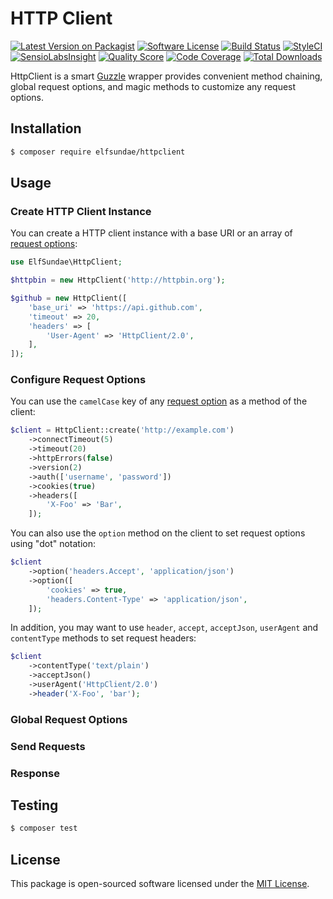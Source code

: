 # HTTP Client

[![Latest Version on Packagist](https://img.shields.io/packagist/v/elfsundae/httpclient.svg?style=flat-square)](https://packagist.org/packages/elfsundae/httpclient)
[![Software License](https://img.shields.io/badge/license-MIT-brightgreen.svg?style=flat-square)](LICENSE.md)
[![Build Status](https://img.shields.io/travis/ElfSundae/httpclient/master.svg?style=flat-square)](https://travis-ci.org/ElfSundae/httpclient)
[![StyleCI](https://styleci.io/repos/94341681/shield)](https://styleci.io/repos/94341681)
[![SensioLabsInsight](https://img.shields.io/sensiolabs/i/34b1d388-636b-4093-8ce6-1958fbd537e1.svg?style=flat-square)](https://insight.sensiolabs.com/projects/34b1d388-636b-4093-8ce6-1958fbd537e1)
[![Quality Score](https://img.shields.io/scrutinizer/g/ElfSundae/httpclient.svg?style=flat-square)](https://scrutinizer-ci.com/g/ElfSundae/httpclient)
[![Code Coverage](https://img.shields.io/scrutinizer/coverage/g/ElfSundae/httpclient/master.svg?style=flat-square)](https://scrutinizer-ci.com/g/ElfSundae/httpclient/?branch=master)
[![Total Downloads](https://img.shields.io/packagist/dt/elfsundae/httpclient.svg?style=flat-square)](https://packagist.org/packages/elfsundae/httpclient)

HttpClient is a smart [Guzzle](https://github.com/guzzle/guzzle) wrapper provides convenient method chaining, global request options, and magic methods to customize any request options.

## Installation

```sh
$ composer require elfsundae/httpclient
```

## Usage

### Create HTTP Client Instance

You can create a HTTP client instance with a base URI or an array of [request options][]:

```php
use ElfSundae\HttpClient;

$httpbin = new HttpClient('http://httpbin.org');

$github = new HttpClient([
    'base_uri' => 'https://api.github.com',
    'timeout' => 20,
    'headers' => [
        'User-Agent' => 'HttpClient/2.0',
    ],
]);
```

### Configure Request Options

You can use the `camelCase` key of any [request option][request options] as a method of the client:

```php
$client = HttpClient::create('http://example.com')
    ->connectTimeout(5)
    ->timeout(20)
    ->httpErrors(false)
    ->version(2)
    ->auth(['username', 'password'])
    ->cookies(true)
    ->headers([
        'X-Foo' => 'Bar',
    ]);
```

You can also use the `option` method on the client to set request options using "dot" notation:

```php
$client
    ->option('headers.Accept', 'application/json')
    ->option([
        'cookies' => true,
        'headers.Content-Type' => 'application/json',
    ]);
```

In addition, you may want to use `header`, `accept`, `acceptJson`, `userAgent` and `contentType` methods to set request headers:

```php
$client
    ->contentType('text/plain')
    ->acceptJson()
    ->userAgent('HttpClient/2.0')
    ->header('X-Foo', 'bar');
```

### Global Request Options

### Send Requests

### Response

## Testing

```sh
$ composer test
```

## License

This package is open-sourced software licensed under the [MIT License](LICENSE.md).

[request options]: http://docs.guzzlephp.org/en/stable/request-options.html
